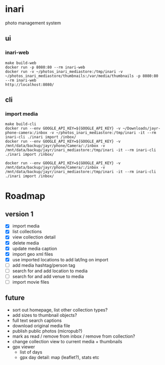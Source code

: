 # inari

photo management system

## ui

### inari-web

```
make build-web
docker run -p 8080:80 --rm inari-web
docker run -v ~/photos_inari_mediastore:/tmp/inari -v ~/photos_inari_mediastore/thumbnails:/var/media/thumbnails -p 8080:80 --rm inari-web
http://localhost:8080/
```

## cli

### import media

```
make build-cli
docker run --env GOOGLE_API_KEY=${GOOGLE_API_KEY} -v ~/Downloads/jayr-phone-camera:/inbox -v ~/photos_inari_mediastore:/tmp/inari -it --rm inari-cli ./inari import /inbox/
docker run --env GOOGLE_API_KEY=${GOOGLE_API_KEY} -v /mnt/data/backup/jayr/phone/Camera/:/inbox -v /mnt/data/backup/jayr/inari_mediastore:/tmp/inari -it --rm inari-cli ./inari import /inbox/

docker run --env GOOGLE_API_KEY=${GOOGLE_API_KEY} -v /mnt/data/backup/jayr/phone/Camera/:/inbox -v /mnt/data/backup/jayr/inari_mediastore:/tmp/inari -it --rm inari-cli ./inari import /inbox/
```

# Roadmap

## version 1

- [x] import media
- [x] list collections
- [X] view collection detail
- [x] delete media
- [x] update media caption
- [x] import geo xml files
- [x] use imported locations to add lat/lng on import
- [ ] add media hashtag/person tag
- [ ] search for and add location to media
- [ ] search for and add venue to media
- [ ] import movie files

## future

- sort out homepage, list other collection types?
- add sizes to thumbnail objects?
- full text search captions
- download original media file
- publish public photos (micropub?)
- mark as read / remove from inbox / remove from collection?
- change collection view to current media + thumbnails
- gpx viewer
    - list of days
    - gpx day detail: map (leaflet?), stats etc
